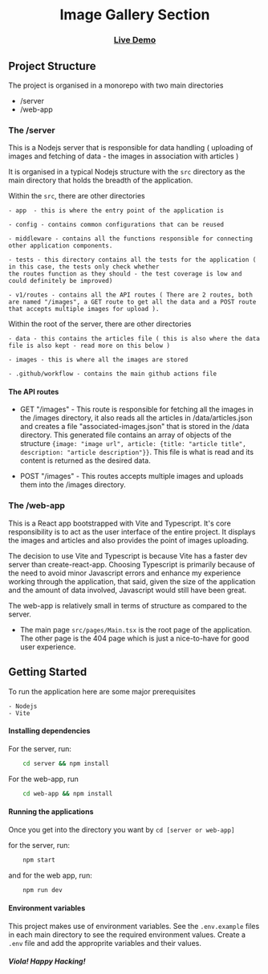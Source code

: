 <h1 align="center">Image Gallery Section</h1>

<div align="center">
  <h3>
    <a href="https://kisi.kibuika.com" target="_blank">
      Live Demo
    </a>
    
  </h3>
</div>


## Project Structure

The project is organised in a monorepo with two main directories

 - /server
 - /web-app

 ### The /server 

 This is a Nodejs server that is responsible for data handling ( uploading of images and fetching of data - the images in association with articles )

 It is organised in a typical Nodejs structure with the ``src`` directory as the main directory that holds the breadth of the application.

 Within the ``src``, there are other directories
    
    - app  - this is where the entry point of the application is

    - config - contains common configurations that can be reused

    - middleware - contains all the functions responsible for connecting other application components.

    - tests - this directory contains all the tests for the application ( in this case, the tests only check whether 
    the routes function as they should - the test coverage is low and could definitely be improved)

    - v1/routes - contains all the API routes ( There are 2 routes, both are named "/images", a GET route to get all the data and a POST route that accepts multiple images for upload ).

Within the root of the server, there are other directories

    - data - this contains the articles file ( this is also where the data file is also kept - read more on this below )

    - images - this is where all the images are stored

    - .github/workflow - contains the main github actions file


#### The API routes

- GET "/images" - This route is responsible for fetching all the images in the /images directory, it also reads all the articles in /data/articles.json and creates a file "associated-images.json" that is stored in the /data directory. This generated file contains an array of objects of the structure ``{image: "image url", article: {title: "article title", description: "article description"}}``. This file is what is read and its content is returned as the desired data.

- POST "/images" - This routes accepts multiple images and uploads them into the /images directory.



### The /web-app

This is a React app bootstrapped with Vite and Typescript. It's core responsibility is to act as the user interface of the entire project. It displays the images and articles and also provides the point of images uploading.

The decision to use Vite and Typescript is because Vite has a faster dev server than create-react-app. Choosing Typescript is primarily because of the need to avoid minor Javascript errors and enhance my experience working through the application, that said, given the size of the application and the amount of data involved, Javascript would still have been great.

The web-app is relatively small in terms of structure as compared to the server.

 - The main page ``src/pages/Main.tsx`` is the root page of the application. The other page is the 404 page which is just a nice-to-have for good user experience.



## Getting Started

To run the application here are some major prerequisites

    - Nodejs 
    - Vite

#### Installing dependencies 

For the server, run:

```bash 
    cd server && npm install
```

For the web-app, run 

```bash
    cd web-app && npm install
```

#### Running the applications 

Once you get into the directory you want by `` cd [server or web-app]  ``

for the server, run:

```bash
    npm start 
```

and for the web app, run:

```bash
    npm run dev 
```


#### Environment variables

This project makes use of environment variables. See the ``.env.example`` files in each main directory to see the required environment values. Create a ``.env`` file and add the approprite variables and their values.





##### Viola! Happy Hacking!
